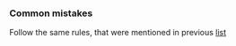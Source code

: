### Common mistakes

Follow the same rules, that were mentioned in previous
[list](https://mate-academy.github.io/jv-program-common-mistakes/java-core/exceptions/user-score)